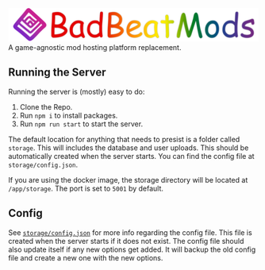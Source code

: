 ![BadBeatMods](https://github.com/Saeraphinx/badbeatmods/blob/main/assets/banner.png)
A game-agnostic mod hosting platform replacement.

## Running the Server
Running the server is (mostly) easy to do:
1. Clone the Repo.
2. Run `npm i` to install packages.
3. Run `npm run start` to start the server.

The default location for anything that needs to presist is a folder called `storage`. This will includes the database and user uploads. This should be automatically created when the server starts. You can find the config file at `storage/config.json`.

If you are using the docker image, the storage directory will be located at `/app/storage`. The port is set to `5001` by default.

## Config
See [`storage/config.json`](https://github.com/Saeraphinx/BadBeatMods/blob/main/src/shared/Config.ts) for more info regarding the config file. This file is created when the server starts if it does not exist. The config file should also update itself if any new options get added. It will backup the old config file and create a new one with the new options.
